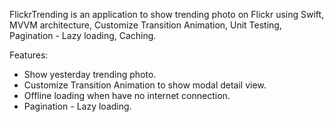 FlickrTrending is an application to show trending photo on Flickr using Swift, MVVM architecture, Customize Transition Animation, Unit Testing, Pagination - Lazy loading, Caching.

Features:
- Show yesterday trending photo.
- Customize Transition Animation to show modal detail view.
- Offline loading when have no internet connection.
- Pagination - Lazy loading.


